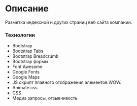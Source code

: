 # Описание
Разметка индексной и других страниц веб сайта компании.

### Технологии
* Bootstrap
* Bootstrap Tabs
* Bootstrap Breadcrumb
* Bootstrap формы
* Font Awesome
* Google Fonts
* Google Maps
* JS скрипт плавного отображения элементов WOW.
* Animate.css
* CSS
* Медиа запросы, отзывчивость

